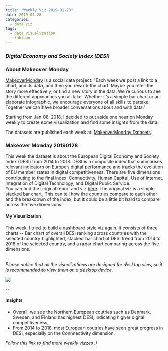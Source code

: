 ```yaml
---
title: "Weekly Viz 2019-01-28"
date: 2019-01-28
categories:
  - data viz
tags:
  - data visualization
  - tableau
---
```


### *Digital Economy and Society Index (DESI)*


### About Makeover Monday

[MakeoverMonday](http://www.makeovermonday.co.uk/) is a social data project:
"Each week we post a link to a chart, and its data, and then you rework the chart.
Maybe you retell the story more effectively, or find a new story in the data.
We’re curious to see the different approaches you all take. Whether it’s a simple bar chart or an elaborate infographic, we encourage everyone of all skills to partake.
Together we can have broader conversations about and with data."

Starting from Jan 08, 2018, I decided to put aside one hour on Monday weekly to create some visualization and find some insights from the data.

The datasets are published each week at: [MakeoverMonday Datasets](http://www.makeovermonday.co.uk/data/).

### Makeover Monday 20190128

This week the dataset is about the European Digital Economy and Society Index (DESI) from 2014 to 2018. DESI is a composite index that summarises relevant indicators on Europe’s digital performance and tracks the evolution of EU member states in digital competitiveness. There are five dimensions contributing to the final index: Connectivity, Human Capital, Use of Internet, Integration of Digital Technology, and Digital Public Service.  
You can find the original report and viz [here](https://ec.europa.eu/digital-single-market/en/desi). The original viz is a simple stacked bar chart, This can tell how the countries compare to each other and the breakdown of the index, but it could be a little bit hard to compare across the five dimensions.  

#### My Visualization

This week, I tried to build a dashboard style viz again. It consists of three charts -- Bar chart of overall DESI ranking across countries with the selected country highlighted, stacked bar chart of DESI trend from 2014 to 2018 of the selected country, and a radar chart comparing across the five dimensions.  

--  
*Please notice that all the visualizations are designed for desktop view, so it is recommended to view them on a desktop device.*  

<div class='tableauPlaceholder' id='viz1548666649558' style='position: relative'>
<noscript><a href='#'>
  <img alt=' ' src='https:&#47;&#47;public.tableau.com&#47;static&#47;images&#47;Ma&#47;MakeOverMonday20190128&#47;DESI&#47;1_rss.png' style='border: none' />
</a></noscript>
<object class='tableauViz'  style='display:none;'>
  <param name='host_url' value='https%3A%2F%2Fpublic.tableau.com%2F' /> 
  <param name='embed_code_version' value='3' />
  <param name='site_root' value='' />
  <param name='name' value='MakeOverMonday20190128&#47;DESI' />
  <param name='tabs' value='no' />
  <param name='toolbar' value='yes' />
  <param name='static_image' value='https:&#47;&#47;public.tableau.com&#47;static&#47;images&#47;Ma&#47;MakeOverMonday20190128&#47;DESI&#47;1.png' />
  <param name='animate_transition' value='yes' />
  <param name='display_static_image' value='yes' />
  <param name='display_spinner' value='yes' />
  <param name='display_overlay' value='yes' />
  <param name='display_count' value='yes' />
  <param name='filter' value='publish=yes' />
</object></div>              
<script type='text/javascript'>           
  var divElement = document.getElementById('viz1548666649558');    
  var vizElement = divElement.getElementsByTagName('object')[0];    
  vizElement.style.width='800px';vizElement.style.height='827px';     
  var scriptElement = document.createElement('script');                 
  scriptElement.src = 'https://public.tableau.com/javascripts/api/viz_v1.js';        
  vizElement.parentNode.insertBefore(scriptElement, vizElement);             
</script>  


--  

#### Insights
* Overall, we see the Northern European coutries such as Denmark, Sweden, and Finland has highest DESI, indicating higher digital competitiveness;  
* From 2014 to 2018, most European coutries have seen great progress in DESI, especially on the Connnectivity dimension.  


*Follow [this link](https://yudong-94.github.io/personal-website/project/MakeOverMonday2019/) to find more weekly vizzes :)*